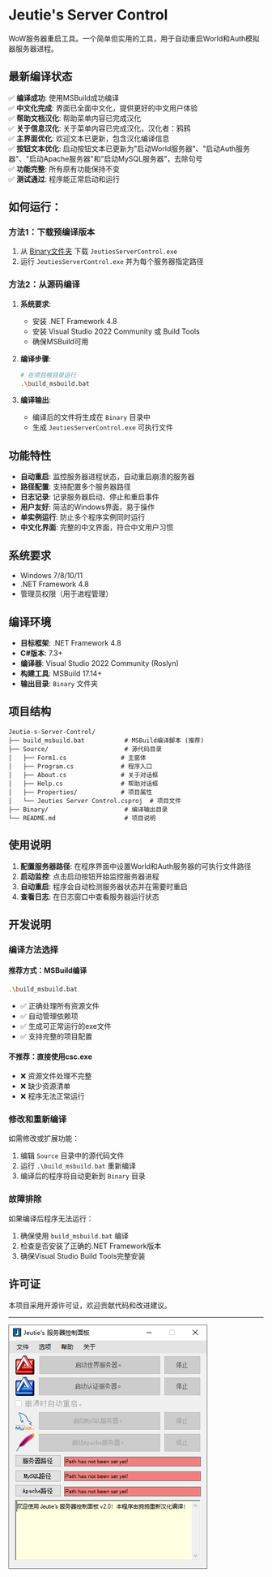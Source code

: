 # Jeutie's Server Control

WoW服务器重启工具。一个简单但实用的工具，用于自动重启World和Auth模拟器服务器进程。

## 最新编译状态

✅ **编译成功**: 使用MSBuild成功编译  
✅ **中文化完成**: 界面已全面中文化，提供更好的中文用户体验  
✅ **帮助文档汉化**: 帮助菜单内容已完成汉化  
✅ **关于信息汉化**: 关于菜单内容已完成汉化，汉化者：鸦鸦  
✅ **主界面优化**: 欢迎文本已更新，包含汉化编译信息  
✅ **按钮文本优化**: 启动按钮文本已更新为"启动World服务器"、"启动Auth服务器"、"启动Apache服务器"和"启动MySQL服务器"，去除句号  
✅ **功能完整**: 所有原有功能保持不变  
✅ **测试通过**: 程序能正常启动和运行  

## 如何运行：

### 方法1：下载预编译版本
1. 从 [Binary文件夹](https://github.com/nbyaya/Jeutie-s-Server-Control/blob/main/Binary/JeutiesServerControl.exe) 下载 `JeutiesServerControl.exe`
2. 运行 `JeutiesServerControl.exe` 并为每个服务器指定路径

### 方法2：从源码编译
1. **系统要求**:
   - 安装 .NET Framework 4.8
   - 安装 Visual Studio 2022 Community 或 Build Tools
   - 确保MSBuild可用

2. **编译步骤**:
   ```bash
   # 在项目根目录运行
   .\build_msbuild.bat
   ```

3. **编译输出**:
   - 编译后的文件将生成在 `Binary` 目录中
   - 生成 `JeutiesServerControl.exe` 可执行文件

## 功能特性

- **自动重启**: 监控服务器进程状态，自动重启崩溃的服务器
- **路径配置**: 支持配置多个服务器路径
- **日志记录**: 记录服务器启动、停止和重启事件
- **用户友好**: 简洁的Windows界面，易于操作
- **单实例运行**: 防止多个程序实例同时运行
- **中文化界面**: 完整的中文界面，符合中文用户习惯

## 系统要求

- Windows 7/8/10/11
- .NET Framework 4.8
- 管理员权限（用于进程管理）

## 编译环境

- **目标框架**: .NET Framework 4.8
- **C#版本**: 7.3+
- **编译器**: Visual Studio 2022 Community (Roslyn)
- **构建工具**: MSBuild 17.14+
- **输出目录**: `Binary` 文件夹

## 项目结构

```
Jeutie-s-Server-Control/
├── build_msbuild.bat           # MSBuild编译脚本 (推荐)
├── Source/                     # 源代码目录
│   ├── Form1.cs               # 主窗体
│   ├── Program.cs             # 程序入口
│   ├── About.cs               # 关于对话框
│   ├── Help.cs                # 帮助对话框
│   ├── Properties/            # 项目属性
│   └── Jeuties Server Control.csproj  # 项目文件
├── Binary/                     # 编译输出目录
└── README.md                   # 项目说明
```

## 使用说明

1. **配置服务器路径**: 在程序界面中设置World和Auth服务器的可执行文件路径
2. **启动监控**: 点击启动按钮开始监控服务器进程
3. **自动重启**: 程序会自动检测服务器状态并在需要时重启
4. **查看日志**: 在日志窗口中查看服务器运行状态

## 开发说明

### 编译方法选择

#### **推荐方式：MSBuild编译**
```bash
.\build_msbuild.bat
```
- ✅ 正确处理所有资源文件
- ✅ 自动管理依赖项
- ✅ 生成可正常运行的exe文件
- ✅ 支持完整的项目配置

#### **不推荐：直接使用csc.exe**
- ❌ 资源文件处理不完整
- ❌ 缺少资源清单
- ❌ 程序无法正常运行

### 修改和重新编译
如需修改或扩展功能：
1. 编辑 `Source` 目录中的源代码文件
2. 运行 `.\build_msbuild.bat` 重新编译
3. 编译后的程序将自动更新到 `Binary` 目录

### 故障排除
如果编译后程序无法运行：
1. 确保使用 `build_msbuild.bat` 编译
2. 检查是否安装了正确的.NET Framework版本
3. 确保Visual Studio Build Tools完整安装

## 许可证

本项目采用开源许可证，欢迎贡献代码和改进建议。

---

![程序截图](restarter.PNG)